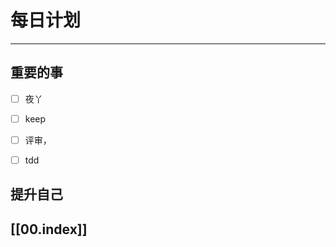 
# 每日计划
---
## 重要的事

- [ ]    夜丫
- [ ]   keep
- [ ]  评审，
- [ ] tdd



## 提升自己

  



## [[00.index]]










